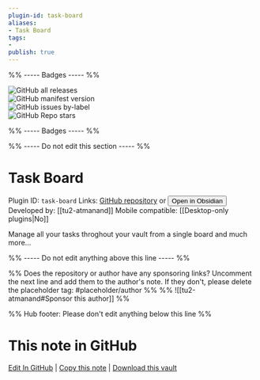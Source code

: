 ```yaml
---
plugin-id: task-board
aliases:
- Task Board
tags: 
- 
publish: true
---
```


%% ----- Badges ----- %%

![GitHub all releases](https://img.shields.io/github/downloads/tu2-atmanand/Task-Board/total?color=573E7A&logo=github&style=for-the-badge)   
![GitHub manifest version](https://img.shields.io/github/manifest-json/v/tu2-atmanand/Task-Board?color=573E7A&logo=github&style=for-the-badge)   
![GitHub issues by-label](https://img.shields.io/github/issues/tu2-atmanand/Task-Board/help%20wanted?color=573E7A&logo=github&style=for-the-badge)   
![GitHub Repo stars](https://img.shields.io/github/stars/tu2-atmanand/Task-Board?color=573E7A&logo=github&style=for-the-badge)

%% ----- Badges ----- %%

%% ----- Do not edit this section ----- %%

# Task Board

Plugin ID: `task-board`
Links: [GitHub repository](https://github.com/tu2-atmanand/Task-Board) or [<button id=HH>Open in Obsidian</button>](obsidian://show-plugin?id=task-board)
Developed by: [[tu2-atmanand]]
Mobile compatible: [[Desktop-only plugins|No]]

Manage all your tasks throghout your vault from a single board and much more...

%% ----- Do not edit anything above this line ----- %% 

%% Does the repository or author have any sponsoring links? Uncomment the next line and add them to the author's note. If they don't, please delete the placeholder tag: #placeholder/author %%
%% ![[tu2-atmanand#Sponsor this author]] %%

%% Hub footer: Please don't edit anything below this line %%

# This note in GitHub

<span class="git-footer">[Edit In GitHub](https://github.dev/obsidian-community/obsidian-hub/blob/main/02%20-%20Community%20Expansions/02.05%20All%20Community%20Expansions/Plugins/task-board.md "git-hub-edit-note") | [Copy this note](https://raw.githubusercontent.com/obsidian-community/obsidian-hub/main/02%20-%20Community%20Expansions/02.05%20All%20Community%20Expansions/Plugins/task-board.md "git-hub-copy-note") | [Download this vault](https://github.com/obsidian-community/obsidian-hub/archive/refs/heads/main.zip "git-hub-download-vault") </span>
